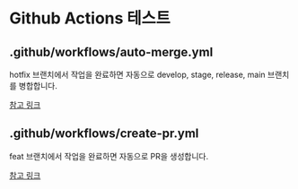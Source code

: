 # Github Actions 테스트

## .github/workflows/auto-merge.yml

hotfix 브랜치에서 작업을 완료하면 자동으로 develop, stage, release, main 브랜치를 병합합니다.

[참고 링크](https://velog.io/@boahla/github-actions%EC%9D%84-hotfix%EC%97%90-%ED%99%9C%EC%9A%A9%ED%95%98%EA%B8%B0)

## .github/workflows/create-pr.yml

feat 브랜치에서 작업을 완료하면 자동으로 PR을 생성합니다.

[참고 링크](https://velog.io/@boahla/pr-%EB%A7%8C%EB%93%A4%EA%B8%B0-%EA%B7%80%EC%B0%AE%EC%95%84%EC%84%9C-%ED%95%B4%EB%B3%B4%EB%8A%94-github-actions)
